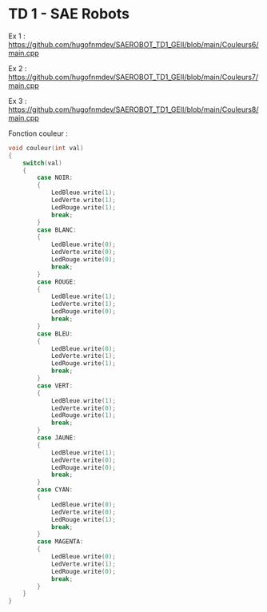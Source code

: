 # TD 1 - SAE Robots

Ex 1 :
https://github.com/hugofnmdev/SAEROBOT_TD1_GEII/blob/main/Couleurs6/main.cpp

Ex 2 :
https://github.com/hugofnmdev/SAEROBOT_TD1_GEII/blob/main/Couleurs7/main.cpp

Ex 3 :
https://github.com/hugofnmdev/SAEROBOT_TD1_GEII/blob/main/Couleurs8/main.cpp

Fonction couleur :
```c
void couleur(int val)
{
    switch(val)
    {
        case NOIR:
        {
            LedBleue.write(1);
            LedVerte.write(1);
            LedRouge.write(1);
            break;
        }
        case BLANC:
        {
            LedBleue.write(0);
            LedVerte.write(0);
            LedRouge.write(0);
            break;
        }
        case ROUGE:
        {
            LedBleue.write(1);
            LedVerte.write(1);
            LedRouge.write(0);
            break;
        }
        case BLEU:
        {
            LedBleue.write(0);
            LedVerte.write(1);
            LedRouge.write(1);            
            break;
        }
        case VERT:
        {
            LedBleue.write(1);
            LedVerte.write(0);
            LedRouge.write(1);               
            break;
        }
        case JAUNE:
        {
            LedBleue.write(1);
            LedVerte.write(0);
            LedRouge.write(0);               
            break;
        }
        case CYAN:
        {
            LedBleue.write(0);
            LedVerte.write(0);
            LedRouge.write(1);              
            break;
        }
        case MAGENTA:
        {
            LedBleue.write(0);
            LedVerte.write(1);
            LedRouge.write(0);            
            break;
        }
    }
}
```
